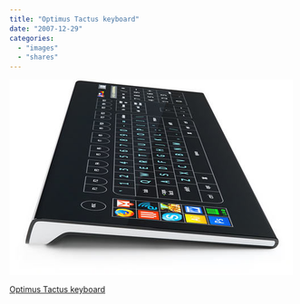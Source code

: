 ```yaml
---
title: "Optimus Tactus keyboard"
date: "2007-12-29"
categories: 
  - "images"
  - "shares"
---
```


![](images/4wnP83SaF3jo8pprZIN53mEo_500.jpg)

[Optimus Tactus keyboard](http://www.artlebedev.com/everything/optimus-tactus/)
